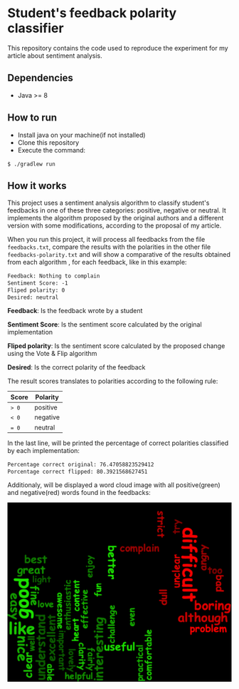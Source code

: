 # Student's feedback polarity classifier
This repository contains the code used to reproduce the experiment for my article
about sentiment analysis. 

## Dependencies
* Java >= 8

## How to run
* Install java on your machine(if not installed)
* Clone this repository
* Execute the command:
```
$ ./gradlew run
```

## How it works
This project uses a sentiment analysis algorithm to classify student's feedbacks
in one of these three categories: positive, negative or neutral.
It implements the algorithm proposed by the original authors and a different version with some
modifications, according to the proposal of my article.

When you run this project, it will process all feedbacks from the file `feedbacks.txt`, compare the results with
the polarities in the other file `feedbacks-polarity.txt`  and will show a comparative of the results obtained from each algorithm
, for each feedback, like in this example:

```shell script
Feedback: Nothing to complain
Sentiment Score: -1
Fliped polarity: 0
Desired: neutral
```
**Feedback**: Is the feedback wrote by a student

**Sentiment Score**: Is the sentiment score calculated by the original implementation

**Fliped polarity**: Is the sentiment score calculated by the proposed change using the Vote & Flip algorithm

**Desired**: Is the correct polarity of the feedback

The result scores translates to polarities according to the following rule:

Score   |   Polarity
------- | -----------
 `> 0`  |   positive
 `< 0`  |   negative
 `= 0`  |   neutral
 
In the last line, will be printed the percentage of correct polarities classified by each implementation:
```
Percentage correct original: 76.47058823529412
Porcentage correct flipped: 80.3921568627451
```
Additionaly, will be displayed a word cloud image with all positive(green) and negative(red) words found in the feedbacks:

![Word cloud](/.images/word-cloud-article.png)

 
